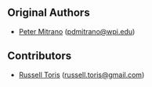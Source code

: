 Original Authors
----------------

 * [Peter Mitrano](https://petermitrano.github.io) (pdmitrano@wpi.edu)

Contributors
------------
 * [Russell Toris](https://github.com/rctoris/) (russell.toris@gmail.com)
